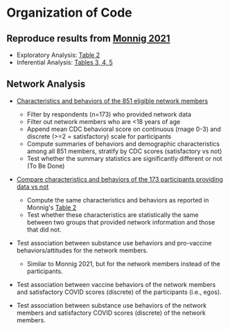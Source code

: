 # Organization of Code

## Reproduce results from [Monnig 2021](https://publichealth.jmir.org/2021/11/e29319/) 
- Exploratory Analysis: [Table 2](https://github.com/khanna7/CLC-PROJECT-5/blob/master/EDA.R)
- Inferential Analysis: [Tables 3, 4, 5](https://github.com/khanna7/CLC-PROJECT-5/blob/master/reproduce-inferential-analysis.R)

## Network Analysis

- [Characteristics and behaviors of the 851 eligible network members](https://github.com/khanna7/CLC-PROJECT-5/blob/master/network-data-analysis.Rmd)
  * Filter by respondents (n=173) who provided network data
  * Filter out network members who are <18 years of age
  * Append mean CDC behavioral score on continuous (rnage 0-3) and discrete (>=2 = satisfactory) scale for participants 
  * Compute summaries of behaviors and demographic characteristics among all 851 members, stratify by CDC scores (satisfactory vs not) 
  * Test whether the summary statistics are significantly different or not (To Be Done)

- [Compare characteristics and behaviors of the 173 participants providing data vs not](https://github.com/khanna7/CLC-PROJECT-5/blob/master/compare_characteristics_fusn_consent.Rmd)
  * Compute the same characteristics and behaviors as reported in Monnig's [Table 2](https://github.com/khanna7/CLC-PROJECT-5/blob/master/EDA.R)
  * Test whether these characteristics are statistically the same between two groups that provided network information and those that did not. 

- Test association between substance use behaviors and pro-vaccine behaviors/attitudes for the network members. 
  * Similar to Monnig 2021, but for the network members instead of the participants.

- Test association between vaccine behaviors of the network members and satisfactory COVID scores (discrete) of the participants (i.e., egos).

- Test association between substance use behaviors of the network members and satisfactory COVID scores (discrete) of the network members.
 
    


